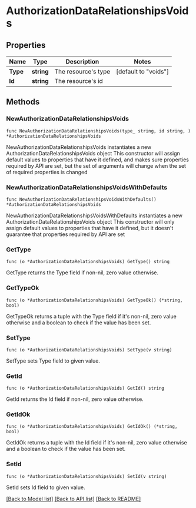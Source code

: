# AuthorizationDataRelationshipsVoids

## Properties

Name | Type | Description | Notes
------------ | ------------- | ------------- | -------------
**Type** | **string** | The resource&#39;s type | [default to "voids"]
**Id** | **string** | The resource&#39;s id | 

## Methods

### NewAuthorizationDataRelationshipsVoids

`func NewAuthorizationDataRelationshipsVoids(type_ string, id string, ) *AuthorizationDataRelationshipsVoids`

NewAuthorizationDataRelationshipsVoids instantiates a new AuthorizationDataRelationshipsVoids object
This constructor will assign default values to properties that have it defined,
and makes sure properties required by API are set, but the set of arguments
will change when the set of required properties is changed

### NewAuthorizationDataRelationshipsVoidsWithDefaults

`func NewAuthorizationDataRelationshipsVoidsWithDefaults() *AuthorizationDataRelationshipsVoids`

NewAuthorizationDataRelationshipsVoidsWithDefaults instantiates a new AuthorizationDataRelationshipsVoids object
This constructor will only assign default values to properties that have it defined,
but it doesn't guarantee that properties required by API are set

### GetType

`func (o *AuthorizationDataRelationshipsVoids) GetType() string`

GetType returns the Type field if non-nil, zero value otherwise.

### GetTypeOk

`func (o *AuthorizationDataRelationshipsVoids) GetTypeOk() (*string, bool)`

GetTypeOk returns a tuple with the Type field if it's non-nil, zero value otherwise
and a boolean to check if the value has been set.

### SetType

`func (o *AuthorizationDataRelationshipsVoids) SetType(v string)`

SetType sets Type field to given value.


### GetId

`func (o *AuthorizationDataRelationshipsVoids) GetId() string`

GetId returns the Id field if non-nil, zero value otherwise.

### GetIdOk

`func (o *AuthorizationDataRelationshipsVoids) GetIdOk() (*string, bool)`

GetIdOk returns a tuple with the Id field if it's non-nil, zero value otherwise
and a boolean to check if the value has been set.

### SetId

`func (o *AuthorizationDataRelationshipsVoids) SetId(v string)`

SetId sets Id field to given value.



[[Back to Model list]](../README.md#documentation-for-models) [[Back to API list]](../README.md#documentation-for-api-endpoints) [[Back to README]](../README.md)


